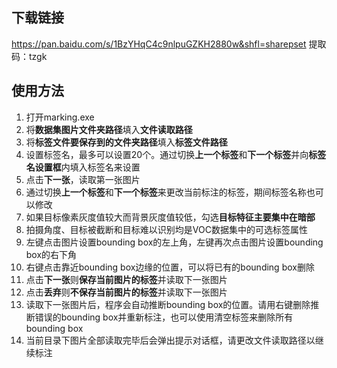 ## 下载链接

https://pan.baidu.com/s/1BzYHqC4c9nlpuGZKH2880w&shfl=sharepset 提取码：tzgk

## 使用方法
1. 打开marking.exe
2. 将**数据集图片文件夹路径**填入**文件读取路径**
3. 将**标签文件要保存到的文件夹路径**填入**标签文件路径**
4. 设置标签名，最多可以设置20个。通过切换**上一个标签**和**下一个标签**并向**标签名设置框**内填入标签名来设置
5. 点击**下一张**，读取第一张图片
6. 通过切换**上一个标签**和**下一个标签**来更改当前标注的标签，期间标签名称也可以修改
7. 如果目标像素灰度值较大而背景灰度值较低，勾选**目标特征主要集中在暗部**
8. 拍摄角度、目标被截断和目标难以识别均是VOC数据集中的可选标签属性
9. 左键点击图片设置bounding box的左上角，左键再次点击图片设置bounding box的右下角
10. 右键点击靠近bounding box边缘的位置，可以将已有的bounding box删除
11. 点击**下一张**则**保存当前图片的标签**并读取下一张图片
12. 点击**丢弃**则**不保存当前图片的标签**并读取下一张图片
13. 读取下一张图片后，程序会自动推断bounding box的位置。请用右键删除推断错误的bounding box并重新标注，也可以使用清空标签来删除所有bounding box
14. 当前目录下图片全部读取完毕后会弹出提示对话框，请更改文件读取路径以继续标注